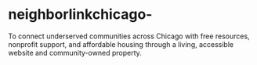 # neighborlinkchicago-
To connect underserved communities across Chicago with free resources, nonprofit support, and affordable housing through a living, accessible website and community-owned property.
